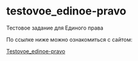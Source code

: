 # testovoe_edinoe-pravo
Тестовое задание для Единого права

По ссылке ниже можно ознакомиться с сайтом:

[Testovoe_edinoe-pravo](https://pepasso.github.io/testovoe_edinoe-pravo/public/)
